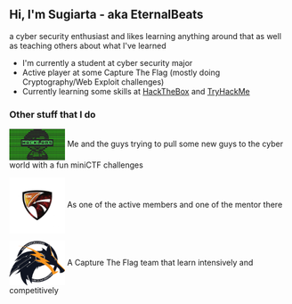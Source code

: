 ## Hi, I'm Sugiarta - aka EternalBeats

a cyber security enthusiast and likes learning anything around that as well as teaching others about what I've learned

- I'm currently a student at cyber security major
- Active player at some Capture The Flag (mostly doing Cryptography/Web Exploit challenges)
- Currently learning some skills at [HackTheBox][HTB] and [TryHackMe][THM]

### Other stuff that I do 

[<img align="center" alt="HackLabs" width="100px" src="images/hacklabs.jpg">][HackLabs]
Me and the guys trying to pull some new guys to the cyber world with a fun miniCTF challenges

[<img align="center" alt="Cyber Security Community" width="100px" src="images/csc.png">][CSC]
As one of the active members and one of the mentor there

[<img align="center" alt="Petir Cyber Security" width="100px" src="images/petir.png">][Petir]
A Capture The Flag team that learn intensively and competitively


[HTB]: https://www.hackthebox.eu/
[THM]: https://tryhackme.com/
[HackLabs]: https://www.instagram.com/hacklabs.id/
[Petir]: https://petircysec.com/
[CSC]: https://student-activity.binus.ac.id/csc/
